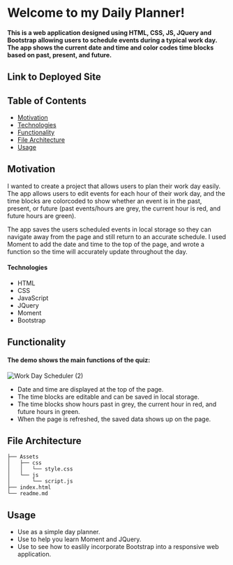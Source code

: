 # Welcome to my Daily Planner!

#### This is a web application designed using HTML, CSS, JS, JQuery and Bootstrap allowing users to schedule events during a typical work day. The app shows the current date and time and color codes time blocks based on past, present, and future. 

## Link to Deployed Site


## Table of Contents
  * [Motivation](#motivation)
  * [Technologies](#technologies)
  * [Functionality](#functionality)
  * [File Architecture](#file-architecture)
  * [Usage](#usage)

## Motivation

I wanted to create a project that allows users to plan their work day easily. The app allows users to edit events for each hour of their work day, and the time blocks are colorcoded to show whether an event is in the past, present, or future (past events/hours are grey, the current hour is red, and future hours are green). 

The app saves the users scheduled events in local storage so they can navigate away from the page and still return to an accurate schedule. I used Moment to add the date and time to the top of the page, and wrote a function so the time will accurately update throughout the day. 

#### Technologies
* HTML
* CSS 
* JavaScript
* JQuery 
* Moment
* Bootstrap

## Functionality



#### The demo shows the main functions of the quiz:



![Work Day Scheduler (2)](https://user-images.githubusercontent.com/95586383/163728708-c7a111be-9ab2-42ed-b84a-69134f331df7.gif)



* Date and time are displayed at the top of the page. 
* The time blocks are editable and can be saved in local storage. 
* The time blocks show hours past in grey, the current hour in red, and future hours in green. 
* When the page is refreshed, the saved data shows up on the page. 

## File Architecture
```
├── Assets
│   ├── css
│   │   └── style.css
│   └── js
│       └── script.js
├── index.html
└── readme.md
```

## Usage
* Use as a simple day planner.
* Use to help you learn Moment and JQuery.
* Use to see how to easlily incorporate Bootstrap into a responsive web application. 
